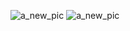 ![a_new_pic](https://us.vcdn.net/5019796/uploads/FileUpload/eb/44f317f8850ba74b64ba47b02d1bae.png)
![a_new_pic](https://us.vcdn.net/5019796/uploads/FileUpload/eb/44f317f8850ba74b64ba47b02d1bae.png)
